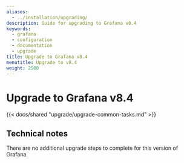 ```yaml
---
aliases:
  - ../installation/upgrading/
description: Guide for upgrading to Grafana v8.4
keywords:
  - grafana
  - configuration
  - documentation
  - upgrade
title: Upgrade to Grafana v8.4
menutitle: Upgrade to v8.4
weight: 2500
---
```


# Upgrade to Grafana v8.4

{{< docs/shared "upgrade/upgrade-common-tasks.md" >}}

## Technical notes

There are no additional upgrade steps to complete for this version of Grafana.
